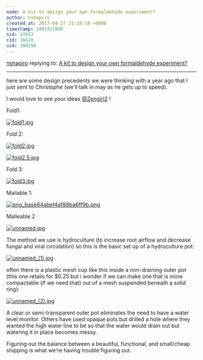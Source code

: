 ```yaml
---
node: A kit to design your own formaldehyde experiment?
author: nshapiro
created_at: 2017-04-27 21:18:16 +0000
timestamp: 1493327896
nid: 13913
cid: 16628
uid: 380298
---
```




[nshapiro](../profile/nshapiro) replying to: [A kit to design your own formaldehyde experiment?](../notes/warren/02-09-2017/a-kit-to-design-your-own-formaldehyde-experiment)

----
here are some design precedents we were thinking with a year ago that I just sent to Christophe (we'll talk in may as he gets up to speed). 

I would love to see your ideas [@Zengirl2](/profile/Zengirl2) !

Fold1:

[![fold1.jpg](https://publiclab.org/system/images/photos/000/020/213/large/fold1.jpg)](https://publiclab.org/system/images/photos/000/020/213/original/fold1.jpg)


Fold 2:

[![fold2.jpg](https://publiclab.org/system/images/photos/000/020/214/large/fold2.jpg)](https://publiclab.org/system/images/photos/000/020/214/original/fold2.jpg)


[![fold2.5.jpg](https://publiclab.org/system/images/photos/000/020/215/large/fold2.5.jpg)](https://publiclab.org/system/images/photos/000/020/215/original/fold2.5.jpg)



Fold 3:

[![fold3.jpg](https://publiclab.org/system/images/photos/000/020/216/large/fold3.jpg)](https://publiclab.org/system/images/photos/000/020/216/original/fold3.jpg)


Mailable 1:


[![png_base64abef4af88ba6ff9b.png](https://publiclab.org/system/images/photos/000/020/217/large/png_base64abef4af88ba6ff9b.png)](https://publiclab.org/system/images/photos/000/020/217/original/png_base64abef4af88ba6ff9b.png)



Malleable 2

[![unnamed.jpg](https://publiclab.org/system/images/photos/000/020/218/large/unnamed.jpg)](https://publiclab.org/system/images/photos/000/020/218/original/unnamed.jpg)




The method we use is hydroculture (to increase root airflow and decrease fungal and viral circulation) so this is the basic set up of a hydroculture pot:


[![unnamed_(1).jpg](https://publiclab.org/system/images/photos/000/020/219/large/unnamed_%281%29.jpg)](https://publiclab.org/system/images/photos/000/020/219/original/unnamed_%281%29.jpg)


often there is a plastic mesh cup like this inside a non-draining outer pot (this one retails for $0.25 but i wonder if we can make one that is more compactable (if we need that) out of a mesh suspended beneath a solid ring):


[![unnamed_(2).jpg](https://publiclab.org/system/images/photos/000/020/220/large/unnamed_%282%29.jpg)](https://publiclab.org/system/images/photos/000/020/220/original/unnamed_%282%29.jpg)



A clear or semi-transparent outer pot eliminates the need to have a water level monitor. Others have used opaque pots but drilled a hole where they wanted the high water line to be so that the water would drain out but watering it in place becomes messy. 

Figuring out the balance between a beautiful, functional, and small/cheap shipping is what we're having trouble figuring out.  